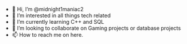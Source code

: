 - 👋 Hi, I’m @midnight1maniac2
- 👀 I’m interested in all things tech related
- 🌱 I’m currently learning C++ and SQL
- 💞️ I’m looking to collaborate on Gaming projects or database projects
- 📫 How to reach me on here.

<!---
midnight1maniac2/midnight1maniac2 is a ✨ special ✨ repository because its `README.md` (this file) appears on your GitHub profile.
You can click the Preview link to take a look at your changes.
--->
